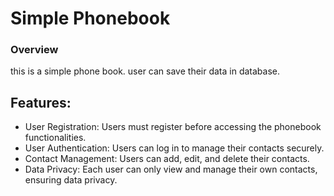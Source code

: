# Simple Phonebook

### Overview
this is a simple phone book.
user can save their data in database.

## Features:
- User Registration: Users must register before accessing the phonebook functionalities.
- User Authentication: Users can log in to manage their contacts securely.
- Contact Management: Users can add, edit, and delete their contacts.
- Data Privacy: Each user can only view and manage their own contacts, ensuring data privacy.
